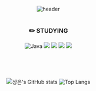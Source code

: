 <div align="center">








![header](https://capsule-render.vercel.app/api?type=Waving&color=auto&height=300&section=header&text=%20KimSangEun&fontSize=90)
<br/>
<br/>

### :pencil2: STUDYING
![Java](https://img.shields.io/badge/Java-000000.svg?&style=flat&logo=Java&logoColor=white) <img src="https://img.shields.io/badge/Kotlin-000000?style=flat&logo=kotlin&logoColor=#7F52FF"/> <img src="https://img.shields.io/badge/Android-000000?style=flat&logo=android&logoColor=#3DDC84"/> <img src="https://img.shields.io/badge/JetpackCompose-000000?style=flat&logo=jetpackcompose&logoColor=#4285F4"/> <img src="https://img.shields.io/badge/Python-000000?style=flat&logo=python&logoColor=#3776AB"/>

<br/>
<br/>
<br/>

![상은's GitHub stats](https://github-readme-stats.vercel.app/api?username=vmkmym&show_icons=true&theme=highcontrast&hide=java,python,html)  ![Top Langs](https://github-readme-stats.vercel.app/api/top-langs/?username=vmkmym&layout=compact&theme=synthwave&hide=java,python,html)



</div>
